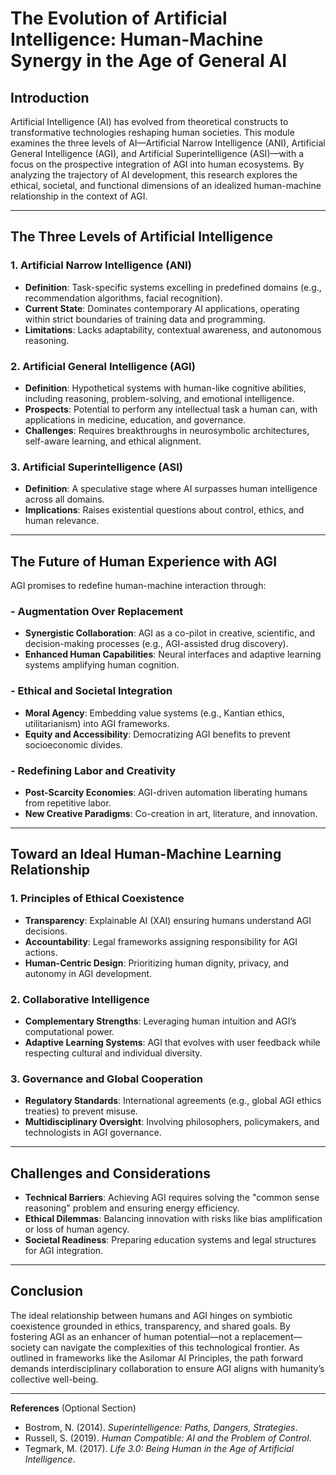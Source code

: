# The Evolution of Artificial Intelligence: Human-Machine Synergy in the Age of General AI  

## Introduction  
Artificial Intelligence (AI) has evolved from theoretical constructs to transformative technologies reshaping human societies. This module examines the three levels of AI—Artificial Narrow Intelligence (ANI), Artificial General Intelligence (AGI), and Artificial Superintelligence (ASI)—with a focus on the prospective integration of AGI into human ecosystems. By analyzing the trajectory of AI development, this research explores the ethical, societal, and functional dimensions of an idealized human-machine relationship in the context of AGI.  

---

## The Three Levels of Artificial Intelligence  

### 1. **Artificial Narrow Intelligence (ANI)**  
- **Definition**: Task-specific systems excelling in predefined domains (e.g., recommendation algorithms, facial recognition).  
- **Current State**: Dominates contemporary AI applications, operating within strict boundaries of training data and programming.  
- **Limitations**: Lacks adaptability, contextual awareness, and autonomous reasoning.  

### 2. **Artificial General Intelligence (AGI)**  
- **Definition**: Hypothetical systems with human-like cognitive abilities, including reasoning, problem-solving, and emotional intelligence.  
- **Prospects**: Potential to perform any intellectual task a human can, with applications in medicine, education, and governance.  
- **Challenges**: Requires breakthroughs in neurosymbolic architectures, self-aware learning, and ethical alignment.  

### 3. **Artificial Superintelligence (ASI)**  
- **Definition**: A speculative stage where AI surpasses human intelligence across all domains.  
- **Implications**: Raises existential questions about control, ethics, and human relevance.  

---

## The Future of Human Experience with AGI  
AGI promises to redefine human-machine interaction through:  

### - **Augmentation Over Replacement**  
  - **Synergistic Collaboration**: AGI as a co-pilot in creative, scientific, and decision-making processes (e.g., AGI-assisted drug discovery).  
  - **Enhanced Human Capabilities**: Neural interfaces and adaptive learning systems amplifying human cognition.  

### - **Ethical and Societal Integration**  
  - **Moral Agency**: Embedding value systems (e.g., Kantian ethics, utilitarianism) into AGI frameworks.  
  - **Equity and Accessibility**: Democratizing AGI benefits to prevent socioeconomic divides.  

### - **Redefining Labor and Creativity**  
  - **Post-Scarcity Economies**: AGI-driven automation liberating humans from repetitive labor.  
  - **New Creative Paradigms**: Co-creation in art, literature, and innovation.  

---

## Toward an Ideal Human-Machine Learning Relationship  

### 1. **Principles of Ethical Coexistence**  
- **Transparency**: Explainable AI (XAI) ensuring humans understand AGI decisions.  
- **Accountability**: Legal frameworks assigning responsibility for AGI actions.  
- **Human-Centric Design**: Prioritizing human dignity, privacy, and autonomy in AGI development.  

### 2. **Collaborative Intelligence**  
- **Complementary Strengths**: Leveraging human intuition and AGI’s computational power.  
- **Adaptive Learning Systems**: AGI that evolves with user feedback while respecting cultural and individual diversity.  

### 3. **Governance and Global Cooperation**  
- **Regulatory Standards**: International agreements (e.g., global AGI ethics treaties) to prevent misuse.  
- **Multidisciplinary Oversight**: Involving philosophers, policymakers, and technologists in AGI governance.  

---

## Challenges and Considerations  
- **Technical Barriers**: Achieving AGI requires solving the "common sense reasoning" problem and ensuring energy efficiency.  
- **Ethical Dilemmas**: Balancing innovation with risks like bias amplification or loss of human agency.  
- **Societal Readiness**: Preparing education systems and legal structures for AGI integration.  

---

## Conclusion  
The ideal relationship between humans and AGI hinges on symbiotic coexistence grounded in ethics, transparency, and shared goals. By fostering AGI as an enhancer of human potential—not a replacement—society can navigate the complexities of this technological frontier. As outlined in frameworks like the Asilomar AI Principles, the path forward demands interdisciplinary collaboration to ensure AGI aligns with humanity’s collective well-being.  

---

**References** (Optional Section)  
- Bostrom, N. (2014). *Superintelligence: Paths, Dangers, Strategies*.  
- Russell, S. (2019). *Human Compatible: AI and the Problem of Control*.  
- Tegmark, M. (2017). *Life 3.0: Being Human in the Age of Artificial Intelligence*.  
